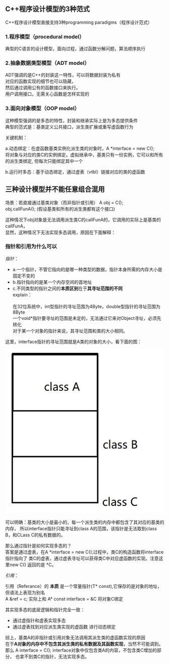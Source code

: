 
## C++程序设计模型的3种范式

C++程序设计模型直接支持3种programming paradigms（程序设计范式）

### 1.程序模型（procedural model）

典型的C语言的设计模型，面向过程，通过函数分解问题，算法顺序执行


### 2.抽象数据类型模型（ADT model）

ADT强调的是C++的封装这一特性，可以将数据封装为私有<br>
对应的函数实现的细节也可以隐藏，<br>
然后通过调用公有的函数接口来执行。<br>
用户调用接口，无需关心函数是怎样实现的


### 3.面向对象模型（OOP model）

这种模型强调的是多态的特性，封装和继承实际上是为多态提供条件<br>
典型的范式是：基类定义公共接口，派生类扩展或重写虚函数行为

关键机制：

a.动态绑定：在虚函数基类实例化派生类的对象时，A *interface = new C();<br>
将对象与对应的类C的实例绑定。虚拟继承中，基类只有一份实例，它可以和所有的派生类绑定,
但每次只能绑定其中一个

b.运行时多态：基于动态绑定，通过虚表（vtbl）链接对应的类的虚函数


## 三种设计模型并不能任意组合混用

场景：若直接通过基类对象（而非指针或引用） A obj = C();<br>
obj.callFunA(); (假设基类和所有的派生类都有这个接口)<br>

这种情况下obj对象是无法调用派生类C的callFunA的，它调用的实际上是基类的callFunA，<br>
显然，这种情况下无法实现多态调用，原因在下面解释：

### 指针和引用为什么可以

*指针*：

* a.一个指针，不管它指向的是哪一种类型的数据，指针本身所需的内存大小是固定不变的<br>
* b.指针指向的是某一个内存空间的首地址 <br>
* c.不同类型的指针之间的**本质区别**在于**其寻址范围的不同**<br>
explain：<br>   
在32位系统中，int型指针的寻址范围为4Byte，double型指针的寻址范围为8Byte<br>
一个void*指针要寻址的范围是未定的，无法通过它来对Object寻址，必须先转化<br>
对于某一个对象的指针来说，其寻址范围和类的大小相同。<br>

这里，interface指针的寻址范围就是A类的对象的大小，看下面的图：

![基类的派生类的内存大小](image-4.png)

可以明确：基类的大小是最小的，每一个派生类的内存中都包含了其对应的基类的内存，
所以interface指针只能寻址到class A的范围，该指针是无法取到class B，和CLass C的私有数据的。

那么通过指针是如何实现多态的？<br>
答案是通过虚表，在A *interface = new C();过程中，类C的构造函数将interface指针指向了
类C的虚表，通过虚表寻址可以获得类C中对应虚函数的实现。注意这里new C() 返回的是 *C。

*引用*：

引用（Referance）的 **本质** 是一个常量指针(T* const),它保存的是对象的地址，但语法上表现为别名<br>
A &ref = c; 实际上和 A* const interface = &C 将对象C绑定<br>

其实现多态的底层逻辑和指针完全一致：

* 通过虚指针和虚表实现多态<br>
* 通过虚表找到对应派生类实现的虚函数 进行动态绑定

综上，基类A的非指针或引用对象无法调用其派生类的虚函数实现的原因<br>
在于**A对象的内存中不包含其派生类的私有数据及其函数实现**，当然不可能调到。<br>
那么 A interface = C(); interface对象中仅包含类A的内容，不包含类C增加的部分，
也拿不到类C的指针，无法实现多态。